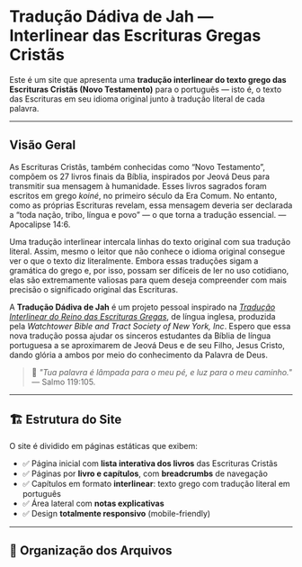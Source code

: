 # Tradução Dádiva de Jah — Interlinear das Escrituras Gregas Cristãs

Este é um site que apresenta uma **tradução interlinear do texto grego das Escrituras Cristãs (Novo Testamento)** para o português — isto é, o texto das Escrituras em seu idioma original junto à tradução literal de cada palavra.

---

## Visão Geral

As Escrituras Cristãs, também conhecidas como “Novo Testamento”, compõem os 27 livros finais da Bíblia, inspirados por Jeová Deus para transmitir sua mensagem à humanidade. Esses livros sagrados foram escritos em grego *koiné*, no primeiro século da Era Comum. No entanto, como as próprias Escrituras revelam, essa mensagem deveria ser declarada a “toda nação, tribo, língua e povo” — o que torna a tradução essencial. — Apocalipse 14:6.

Uma tradução interlinear intercala linhas do texto original com sua tradução literal. Assim, mesmo o leitor que não conhece o idioma original consegue ver o que o texto diz literalmente. Embora essas traduções sigam a gramática do grego e, por isso, possam ser difíceis de ler no uso cotidiano, elas são extremamente valiosas para quem deseja compreender com mais precisão o significado original das Escrituras.

A **Tradução Dádiva de Jah** é um projeto pessoal inspirado na *<a href="https://wol.jw.org/en/wol/binav/r1/lp-e/int" target="_blank" rel="noopener noreferrer">Tradução Interlinear do Reino das Escrituras Gregas</a>*, de língua inglesa, produzida pela *Watchtower Bible and Tract Society of New York, Inc*. Espero que essa nova tradução possa ajudar os sinceros estudantes da Bíblia de língua portuguesa a se aproximarem de Jeová Deus e de seu Filho, Jesus Cristo, dando glória a ambos por meio do conhecimento da Palavra de Deus.

> 📖 *"Tua palavra é lâmpada para o meu pé, e luz para o meu caminho."* — Salmo 119:105.

---

## 🏗️ Estrutura do Site

O site é dividido em páginas estáticas que exibem:

- ✅ Página inicial com **lista interativa dos livros** das Escrituras Cristãs
- ✅ Páginas por **livro e capítulos**, com **breadcrumbs** de navegação  
- ✅ Capítulos em formato **interlinear**: texto grego com tradução literal em português  
- ✅ Área lateral com **notas explicativas**  
- ✅ Design **totalmente responsivo** (mobile-friendly)

---

## 📁 Organização dos Arquivos


